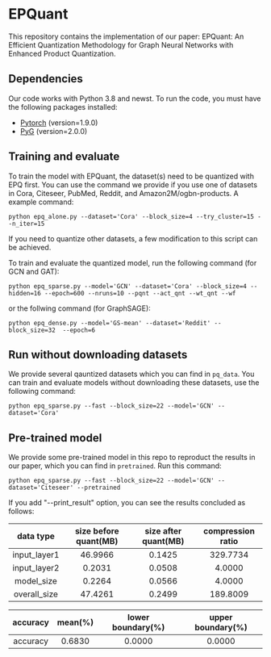 # EPQuant
This repository contains the implementation of our paper: EPQuant: An Efficient Quantization Methodology for Graph Neural Networks with Enhanced Product Quantization.

## Dependencies
Our code works with Python 3.8 and newst. To run the code, you must have the following packages installed:
- [Pytorch](http://pytorch.org/) (version=1.9.0)
- [PyG](https://github.com/rusty1s/pytorch_geometric) (version=2.0.0)

## Training and evaluate
To train the model with EPQuant, the dataset(s) need to be quantized with EPQ first. You can use the command we provide if you use one of datasets in Cora, Citeseer, PubMed, Reddit, and Amazon2M/ogbn-products.
A example command:
```
python epq_alone.py --dataset='Cora' --block_size=4 --try_cluster=15 --n_iter=15
```
If you need to quantize other datasets, a few modification to this script can be achieved.

To train and evaluate the quantized model, run the following command (for GCN and GAT):
```
python epq_sparse.py --model='GCN' --dataset='Cora' --block_size=4 --hidden=16 --epoch=600 --nruns=10 --pqnt --act_qnt --wt_qnt --wf
```
or the follwing command (for GraphSAGE):
```
python epq_dense.py --model='GS-mean' --dataset='Reddit' --block_size=32  --epoch=6
```

## Run without downloading datasets
We provide several qauntized datasets which you can find in `pq_data`. You can train and evaluate models without downloading these datasets, use the following command:
```
python epq_sparse.py --fast --block_size=22 --model='GCN' --dataset='Cora'
```

## Pre-trained model
We provide some pre-trained model in this repo to reproduct the results in our paper, which you can find in `pretrained`. Run this command:
```
python epq_sparse.py --fast --block_size=22 --model='GCN' --dataset='Citeseer' --pretrained
```

If you add "--print_result" option, you can see the results concluded as follows:   

| data type   | size before quant(MB) | size after quant(MB) | compression ratio |  
| :---------: | :-------------------: | :------------------: | :--------------:  |  
| input_layer1 |        46.9966        |        0.1425        |      329.7734     |
| input_layer2 |         0.2031        |        0.0508        |       4.0000      |
|  model_size  |         0.2264        |        0.0566        |       4.0000      |
| overall_size |        47.4261        |        0.2499        |      189.8009     |

| accuracy | mean(%) | lower boundary(%) | upper boundary(%) |  
| :------: | :-----: | :---------------: | :---------------: |
| accuracy |  0.6830 |       0.0000      |       0.0000      | 
